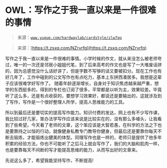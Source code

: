 # OWL：写作之于我一直以来是一件很难的事情

> 来源：[`www.yuque.com/hardwaylab/cardstyle/zlw7qo`](https://www.yuque.com/hardwaylab/cardstyle/zlw7qo)

> 来源：[https://t.zsxq.com/NZrvrfq](https://t.zsxq.com/NZrvrfq) 

写作之于我一直以来是一件很难的事情。小学时候的作文，就从来没怎么被老师夸过，唯一的一次还是邻居小姐姐代笔，到了后来高考的作文也是写了一大堆废话拼的，因为总感觉没什么话好讲了，但是字数不写够的话又要被扣分。现在工作也有好几年了，工作中碰到的公文写作也有点吃力，基本上东拼西凑居多。我想是这辈子应该很难学好写作了。 随着年龄逐渐增长，自身对于知识焦虑越来越严重，想学的东西挺多的，得到的专栏也订阅了很多，平常都是以听为主，效果较差。毕竟听了这么多，还是有点收获的，要想学习效果好，都说还是要输出的，这就涉及到了写作，写作是一个很好整理人所学，提高人思维能力的工具。 

所以到最后还是要切实的提高写作能力。知识付费的发达，网上也有不少写作课，我比较过好几家，笨办法学写作应该来说是比较实在的，没有那么多噱头，让我看到了些希望。今天看了老师的文章，这个笨应该是大智若愚，在科学的方法之下也是要靠持之以恒的行动，就像健身私教专门教导你健身，但最后还是要靠你每天不断去锻炼，才能锻炼出健美的体型。同理写作也是一样的，老师只是提供了他多年积累的经验方法，你也不可能听了之后马上就会写作了，我们的大脑和肌肉一样，也是要靠每天不间断的写才能提高思维的能力，从而写出好的文章来。 

先说这么多了，希望我能坚持写作，不断提高!